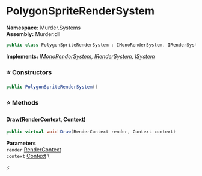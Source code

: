 # PolygonSpriteRenderSystem

**Namespace:** Murder.Systems \
**Assembly:** Murder.dll

```csharp
public class PolygonSpriteRenderSystem : IMonoRenderSystem, IRenderSystem, ISystem
```

**Implements:** _[IMonoRenderSystem](../../Murder/Core/Graphics/IMonoRenderSystem.html), [IRenderSystem](../../Bang/Systems/IRenderSystem.html), [ISystem](../../Bang/Systems/ISystem.html)_

### ⭐ Constructors
```csharp
public PolygonSpriteRenderSystem()
```

### ⭐ Methods
#### Draw(RenderContext, Context)
```csharp
public virtual void Draw(RenderContext render, Context context)
```

**Parameters** \
`render` [RenderContext](../../Murder/Core/Graphics/RenderContext.html) \
`context` [Context](../../Bang/Contexts/Context.html) \



⚡
